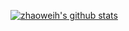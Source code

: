 [![zhaoweih's github stats](https://github-readme-stats.vercel.app/api?username=zhaoweih&show_icons=true&theme=radical)](https://github.com/anuraghazra/github-readme-stats)
